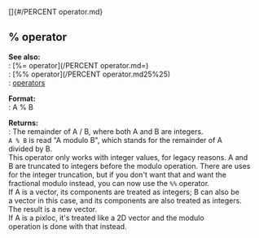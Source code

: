[]{#/PERCENT operator.md}    
## % operator    
**See also:**    
:   [%= operator](/PERCENT operator.md=)    
:   [%% operator](/PERCENT operator.md25%25)    
:   [operators](/operator)    
<!-- -->    
**Format:**    
:   A % B    
<!-- -->    
**Returns:**    
:   The remainder of A / B, where both A and B are integers.    
`A % B` is read \"A modulo B\", which stands for the remainder of A    
divided by B.    
This operator only works with integer values, for legacy reasons. A and    
B are truncated to integers before the modulo operation. There are uses    
for the integer truncation, but if you don\'t want that and want the    
fractional modulo instead, you can now use the `%%` operator.    
If A is a vector, its components are treated as integers; B can also be    
a vector in this case, and its components are also treated as integers.    
The result is a new vector.    
If A is a pixloc, it\'s treated like a 2D vector and the modulo    
operation is done with that instead.  